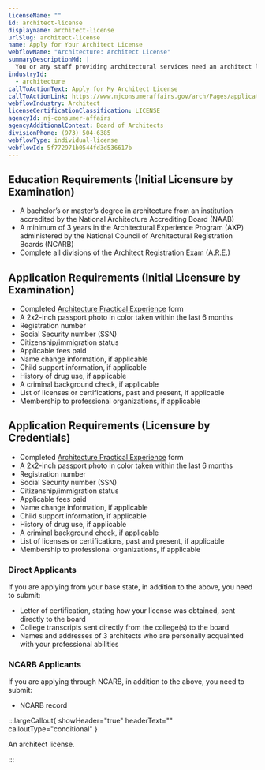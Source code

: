 ```yaml
---
licenseName: ""
id: architect-license
displayname: architect-license
urlSlug: architect-license
name: Apply for Your Architect License
webflowName: "Architecture: Architect License"
summaryDescriptionMd: |
  You or any staff providing architectural services need an architect license.
industryId:
  - architecture
callToActionText: Apply for My Architect License
callToActionLink: https://www.njconsumeraffairs.gov/arch/Pages/applications.aspx
webflowIndustry: Architect
licenseCertificationClassification: LICENSE
agencyId: nj-consumer-affairs
agencyAdditionalContext: Board of Architects
divisionPhone: (973) 504-6385
webflowType: individual-license
webflowId: 5f772971b0544fd3d536617b
---
```


## Education Requirements (Initial Licensure by Examination)

- A bachelor’s or master’s degree in architecture from an institution accredited by the National Architecture Accrediting Board (NAAB)
- A minimum of 3 years in the Architectural Experience Program (AXP) administered by the National Council of Architectural Registration Boards (NCARB)
- Complete all divisions of the Architect Registration Exam (A.R.E.)

## Application Requirements (Initial Licensure by Examination)

- Completed [Architecture Practical Experience](https://www.njconsumeraffairs.gov/arch/applications/Architecture-Practical-Experience-Form-Full.pdf) form
- A 2x2-inch passport photo in color taken within the last 6 months
- Registration number
- Social Security number (SSN)
- Citizenship/immigration status
- Applicable fees paid
- Name change information, if applicable
- Child support information, if applicable
- History of drug use, if applicable
- A criminal background check, if applicable
- List of licenses or certifications, past and present, if applicable
- Membership to professional organizations, if applicable

## Application Requirements (Licensure by Credentials)

- Completed [Architecture Practical Experience](https://www.njconsumeraffairs.gov/arch/applications/Architecture-Practical-Experience-Form-Full.pdf) form
- A 2x2-inch passport photo in color taken within the last 6 months
- Registration number
- Social Security number (SSN)
- Citizenship/immigration status
- Applicable fees paid
- Name change information, if applicable
- Child support information, if applicable
- History of drug use, if applicable
- A criminal background check, if applicable
- List of licenses or certifications, past and present, if applicable
- Membership to professional organizations, if applicable

### Direct Applicants

If you are applying from your base state, in addition to the above, you need to submit:

- Letter of certification, stating how your license was obtained, sent directly to the board
- College transcripts sent directly from the college(s) to the board
- Names and addresses of 3 architects who are personally acquainted with your professional abilities

### NCARB Applicants

If you are applying through NCARB, in addition to the above, you need to submit:

- NCARB record

:::largeCallout{ showHeader="true" headerText="" calloutType="conditional" }

An architect license.

:::
